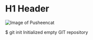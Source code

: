 # H1 Header

![Image of Pusheencat](https://octodex.github.com/images/pusheencat.png)


$ git init
Initialized empty GIT repository


